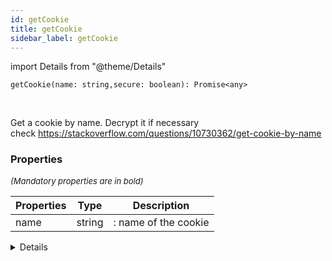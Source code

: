 ```yaml
---
id: getCookie
title: getCookie
sidebar_label: getCookie
---
```


import Details from "@theme/Details"


```tsx
getCookie(name: string,secure: boolean): Promise<any>
```
<br/>

Get a cookie by name. Decrypt it if necessary  
check https://stackoverflow.com/questions/10730362/get-cookie-by-name

### Properties

<font size="2"><i>(Mandatory properties are in bold)</i></font>

| Properties | Type | Description |
| --------- | ---- | ----------- |
| name | string | : name of the cookie |


<Details summary={<summary><b>Additional properties for advanced use cases</b></summary>}><div>

| Properties | Type | Description |
| --------- | ---- | ----------- |
| secure | boolean | : decrypt the cookie |


</div></Details>